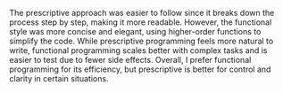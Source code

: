 The prescriptive approach was easier to follow since it breaks down the process step by step, making it more readable. However, the functional style was more concise and elegant, using higher-order functions to simplify the code. While prescriptive programming feels more natural to write, functional programming scales better with complex tasks and is easier to test due to fewer side effects. Overall, I prefer functional programming for its efficiency, but prescriptive is better for control and clarity in certain situations.